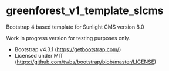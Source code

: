 # greenforest_v1_template_slcms
Bootstrap 4 based template for Sunlight CMS version 8.0

Work in progress version for testing purposes only.

 * Bootstrap v4.3.1 (https://getbootstrap.com/)
 * Licensed under MIT (https://github.com/twbs/bootstrap/blob/master/LICENSE)

